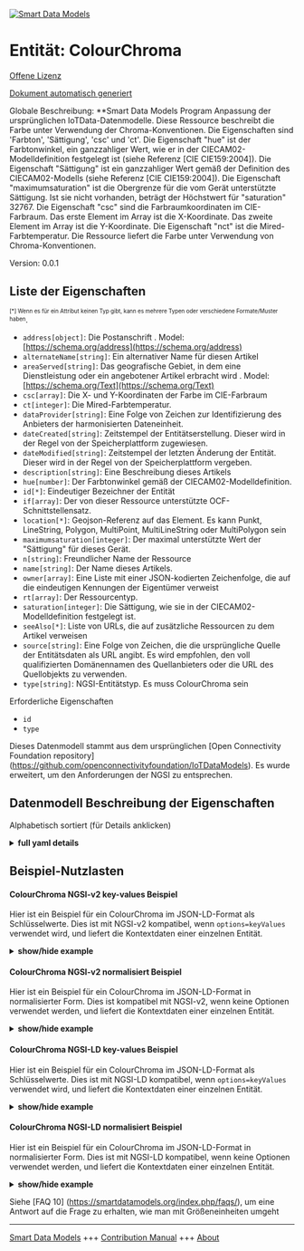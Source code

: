 <!-- 10-Header -->  
[![Smart Data Models](https://smartdatamodels.org/wp-content/uploads/2022/01/SmartDataModels_logo.png "Logo")](https://smartdatamodels.org)  
Entität: ColourChroma  
=====================<!-- /10-Header -->  
<!-- 15-License -->  
[Offene Lizenz](https://github.com/smart-data-models//dataModel.OCF/blob/master/ColourChroma/LICENSE.md)  
[Dokument automatisch generiert](https://docs.google.com/presentation/d/e/2PACX-1vTs-Ng5dIAwkg91oTTUdt8ua7woBXhPnwavZ0FxgR8BsAI_Ek3C5q97Nd94HS8KhP-r_quD4H0fgyt3/pub?start=false&loop=false&delayms=3000#slide=id.gb715ace035_0_60)  
<!-- /15-License -->  
<!-- 20-Description -->  
Globale Beschreibung: **Smart Data Models Program Anpassung der ursprünglichen IoTData-Datenmodelle. Diese Ressource beschreibt die Farbe unter Verwendung der Chroma-Konventionen. Die Eigenschaften sind 'Farbton', 'Sättigung', 'csc' und 'ct'. Die Eigenschaft "hue" ist der Farbtonwinkel, ein ganzzahliger Wert, wie er in der CIECAM02-Modelldefinition festgelegt ist (siehe Referenz [CIE CIE159:2004]). Die Eigenschaft "Sättigung" ist ein ganzzahliger Wert gemäß der Definition des CIECAM02-Modells (siehe Referenz [CIE CIE159:2004]). Die Eigenschaft "maximumsaturation" ist die Obergrenze für die vom Gerät unterstützte Sättigung. Ist sie nicht vorhanden, beträgt der Höchstwert für "saturation" 32767. Die Eigenschaft "csc" sind die Farbraumkoordinaten im CIE-Farbraum.   Das erste Element im Array ist die X-Koordinate.   Das zweite Element im Array ist die Y-Koordinate. Die Eigenschaft "nct" ist die Mired-Farbtemperatur. Die Ressource liefert die Farbe unter Verwendung von Chroma-Konventionen.  
Version: 0.0.1  
<!-- /20-Description -->  
<!-- 30-PropertiesList -->  

## Liste der Eigenschaften  

<sup><sub>[*] Wenn es für ein Attribut keinen Typ gibt, kann es mehrere Typen oder verschiedene Formate/Muster haben</sub></sup>.  
- `address[object]`: Die Postanschrift  . Model: [https://schema.org/address](https://schema.org/address)- `alternateName[string]`: Ein alternativer Name für diesen Artikel  - `areaServed[string]`: Das geografische Gebiet, in dem eine Dienstleistung oder ein angebotener Artikel erbracht wird  . Model: [https://schema.org/Text](https://schema.org/Text)- `csc[array]`: Die X- und Y-Koordinaten der Farbe im CIE-Farbraum  - `ct[integer]`: Die Mired-Farbtemperatur.  - `dataProvider[string]`: Eine Folge von Zeichen zur Identifizierung des Anbieters der harmonisierten Dateneinheit.  - `dateCreated[string]`: Zeitstempel der Entitätserstellung. Dieser wird in der Regel von der Speicherplattform zugewiesen.  - `dateModified[string]`: Zeitstempel der letzten Änderung der Entität. Dieser wird in der Regel von der Speicherplattform vergeben.  - `description[string]`: Eine Beschreibung dieses Artikels  - `hue[number]`: Der Farbtonwinkel gemäß der CIECAM02-Modelldefinition.  - `id[*]`: Eindeutiger Bezeichner der Entität  - `if[array]`: Der von dieser Ressource unterstützte OCF-Schnittstellensatz.  - `location[*]`: Geojson-Referenz auf das Element. Es kann Punkt, LineString, Polygon, MultiPoint, MultiLineString oder MultiPolygon sein  - `maximumsaturation[integer]`: Der maximal unterstützte Wert der "Sättigung" für dieses Gerät.  - `n[string]`: Freundlicher Name der Ressource  - `name[string]`: Der Name dieses Artikels.  - `owner[array]`: Eine Liste mit einer JSON-kodierten Zeichenfolge, die auf die eindeutigen Kennungen der Eigentümer verweist  - `rt[array]`: Der Ressourcentyp.  - `saturation[integer]`: Die Sättigung, wie sie in der CIECAM02-Modelldefinition festgelegt ist.  - `seeAlso[*]`: Liste von URLs, die auf zusätzliche Ressourcen zu dem Artikel verweisen  - `source[string]`: Eine Folge von Zeichen, die die ursprüngliche Quelle der Entitätsdaten als URL angibt. Es wird empfohlen, den voll qualifizierten Domänennamen des Quellanbieters oder die URL des Quellobjekts zu verwenden.  - `type[string]`: NGSI-Entitätstyp. Es muss ColourChroma sein  <!-- /30-PropertiesList -->  
<!-- 35-RequiredProperties -->  
Erforderliche Eigenschaften  
- `id`  - `type`  <!-- /35-RequiredProperties -->  
<!-- 40-RequiredProperties -->  
Dieses Datenmodell stammt aus dem ursprünglichen [Open Connectivity Foundation repository] (https://github.com/openconnectivityfoundation/IoTDataModels). Es wurde erweitert, um den Anforderungen der NGSI zu entsprechen.  
<!-- /40-RequiredProperties -->  
<!-- 50-DataModelHeader -->  
## Datenmodell Beschreibung der Eigenschaften  
Alphabetisch sortiert (für Details anklicken)  
<!-- /50-DataModelHeader -->  
<!-- 60-ModelYaml -->  
<details><summary><strong>full yaml details</strong></summary>    
```yaml  
ColourChroma:    
  description: 'Smart Data Models Program adaptation of the original IoTData data Models. This Resource describes the colour using chroma conventions. Properties are ''hue'', ''saturation'', ''csc'', and ''ct''. The Property ''hue'' is the hue angle, it is an integer value as defined by the CIECAM02 model definition (see reference [CIE CIE159:2004]). The Property ''saturation'' is an integer value as defined by the CIECAM02 model definition (see reference [CIE CIE159:2004]). The Property ''maximumsaturation'' is the upper bound on the saturation supported by the Device. If not present the maximum value for ''saturation'' is 32767. The Property ''csc'' is the colour space coordinates in CIE colour space.   The first item in the array is the X coordinate.   The second item in the array is the Y coordinate. The Property ''nct'' is the Mired colour temperature. The Resource provides the colour using chroma conventions.'    
  properties:    
    address:    
      description: 'The mailing address'    
      properties:    
        addressCountry:    
          description: 'Property. The country. For example, Spain. Model:''https://schema.org/addressCountry'''    
          type: string    
        addressLocality:    
          description: 'Property. The locality in which the street address is, and which is in the region. Model:''https://schema.org/addressLocality'''    
          type: string    
        addressRegion:    
          description: 'Property. The region in which the locality is, and which is in the country. Model:''https://schema.org/addressRegion'''    
          type: string    
        postOfficeBoxNumber:    
          description: 'Property. The post office box number for PO box addresses. For example, 03578. Model:''https://schema.org/postOfficeBoxNumber'''    
          type: string    
        postalCode:    
          description: 'Property. The postal code. For example, 24004. Model:''https://schema.org/https://schema.org/postalCode'''    
          type: string    
        streetAddress:    
          description: 'Property. The street address. Model:''https://schema.org/streetAddress'''    
          type: string    
      type: object    
      x-ngsi:    
        model: https://schema.org/address    
        type: Property    
    alternateName:    
      description: 'An alternative name for this item'    
      type: string    
      x-ngsi:    
        type: Property    
    areaServed:    
      description: 'The geographic area where a service or offered item is provided'    
      type: string    
      x-ngsi:    
        model: https://schema.org/Text    
        type: Property    
    csc:    
      description: 'The X and Y coordinates of the colour in CIE colour space'    
      items:    
        maximum: 1    
        minimum: 0    
        type: number    
      maxItems: 2    
      minItems: 2    
      type: array    
      x-ngsi:    
        type: Property    
    ct:    
      description: 'The Mired colour temperature.'    
      minimum: 0    
      type: integer    
      x-ngsi:    
        type: Property    
    dataProvider:    
      description: 'A sequence of characters identifying the provider of the harmonised data entity.'    
      type: string    
      x-ngsi:    
        type: Property    
    dateCreated:    
      description: 'Entity creation timestamp. This will usually be allocated by the storage platform.'    
      format: date-time    
      type: string    
      x-ngsi:    
        type: Property    
    dateModified:    
      description: 'Timestamp of the last modification of the entity. This will usually be allocated by the storage platform.'    
      format: date-time    
      type: string    
      x-ngsi:    
        type: Property    
    description:    
      description: 'A description of this item'    
      type: string    
      x-ngsi:    
        type: Property    
    hue:    
      description: 'The hue angle as defined by the CIECAM02 model definition.'    
      maximum: 360.0    
      minimum: 0.0    
      type: number    
      x-ngsi:    
        type: Property    
    id:    
      anyOf: &colourchroma_-_properties_-_owner_-_items_-_anyof    
        - description: 'Property. Identifier format of any NGSI entity'    
          maxLength: 256    
          minLength: 1    
          pattern: ^[\w\-\.\{\}\$\+\*\[\]`|~^@!,:\\]+$    
          type: string    
        - description: 'Property. Identifier format of any NGSI entity'    
          format: uri    
          type: string    
      description: 'Unique identifier of the entity'    
      x-ngsi:    
        type: Property    
    if:    
      description: 'The OCF Interface set supported by this Resource.'    
      items:    
        enum:    
          - oic.if.a    
          - oic.if.baseline    
        maxLength: 64    
        type: string    
      minItems: 2    
      readOnly: true    
      type: array    
      uniqueItems: true    
      x-ngsi:    
        type: Property    
    location:    
      description: 'Geojson reference to the item. It can be Point, LineString, Polygon, MultiPoint, MultiLineString or MultiPolygon'    
      oneOf:    
        - description: 'Geoproperty. Geojson reference to the item. Point'    
          properties:    
            bbox:    
              items:    
                type: number    
              minItems: 4    
              type: array    
            coordinates:    
              items:    
                type: number    
              minItems: 2    
              type: array    
            type:    
              enum:    
                - Point    
              type: string    
          required:    
            - type    
            - coordinates    
          title: 'GeoJSON Point'    
          type: object    
        - description: 'Geoproperty. Geojson reference to the item. LineString'    
          properties:    
            bbox:    
              items:    
                type: number    
              minItems: 4    
              type: array    
            coordinates:    
              items:    
                items:    
                  type: number    
                minItems: 2    
                type: array    
              minItems: 2    
              type: array    
            type:    
              enum:    
                - LineString    
              type: string    
          required:    
            - type    
            - coordinates    
          title: 'GeoJSON LineString'    
          type: object    
        - description: 'Geoproperty. Geojson reference to the item. Polygon'    
          properties:    
            bbox:    
              items:    
                type: number    
              minItems: 4    
              type: array    
            coordinates:    
              items:    
                items:    
                  items:    
                    type: number    
                  minItems: 2    
                  type: array    
                minItems: 4    
                type: array    
              type: array    
            type:    
              enum:    
                - Polygon    
              type: string    
          required:    
            - type    
            - coordinates    
          title: 'GeoJSON Polygon'    
          type: object    
        - description: 'Geoproperty. Geojson reference to the item. MultiPoint'    
          properties:    
            bbox:    
              items:    
                type: number    
              minItems: 4    
              type: array    
            coordinates:    
              items:    
                items:    
                  type: number    
                minItems: 2    
                type: array    
              type: array    
            type:    
              enum:    
                - MultiPoint    
              type: string    
          required:    
            - type    
            - coordinates    
          title: 'GeoJSON MultiPoint'    
          type: object    
        - description: 'Geoproperty. Geojson reference to the item. MultiLineString'    
          properties:    
            bbox:    
              items:    
                type: number    
              minItems: 4    
              type: array    
            coordinates:    
              items:    
                items:    
                  items:    
                    type: number    
                  minItems: 2    
                  type: array    
                minItems: 2    
                type: array    
              type: array    
            type:    
              enum:    
                - MultiLineString    
              type: string    
          required:    
            - type    
            - coordinates    
          title: 'GeoJSON MultiLineString'    
          type: object    
        - description: 'Geoproperty. Geojson reference to the item. MultiLineString'    
          properties:    
            bbox:    
              items:    
                type: number    
              minItems: 4    
              type: array    
            coordinates:    
              items:    
                items:    
                  items:    
                    items:    
                      type: number    
                    minItems: 2    
                    type: array    
                  minItems: 4    
                  type: array    
                type: array    
              type: array    
            type:    
              enum:    
                - MultiPolygon    
              type: string    
          required:    
            - type    
            - coordinates    
          title: 'GeoJSON MultiPolygon'    
          type: object    
      x-ngsi:    
        type: Geoproperty    
    maximumsaturation:    
      description: 'The maximum supported value of ''saturation'' for this Device.'    
      maximum: 32767    
      minimum: 0    
      readOnly: true    
      type: integer    
      x-ngsi:    
        type: Property    
    n:    
      description: 'Friendly name of the Resource'    
      maxLength: 64    
      readOnly: true    
      type: string    
      x-ngsi:    
        type: Property    
    name:    
      description: 'The name of this item.'    
      type: string    
      x-ngsi:    
        type: Property    
    owner:    
      description: 'A List containing a JSON encoded sequence of characters referencing the unique Ids of the owner(s)'    
      items:    
        anyOf: *colourchroma_-_properties_-_owner_-_items_-_anyof    
        description: 'Property. Unique identifier of the entity'    
      type: array    
      x-ngsi:    
        type: Property    
    rt:    
      description: 'The Resource Type.'    
      items:    
        enum:    
          - oic.r.colour.chroma    
        maxLength: 64    
        type: string    
      minItems: 1    
      readOnly: true    
      type: array    
      uniqueItems: true    
      x-ngsi:    
        type: Property    
    saturation:    
      description: 'The saturation as defined by the CIECAM02 model definition.'    
      maximum: 32767    
      minimum: 0    
      type: integer    
      x-ngsi:    
        type: Property    
    seeAlso:    
      description: 'list of uri pointing to additional resources about the item'    
      oneOf:    
        - items:    
            format: uri    
            type: string    
          minItems: 1    
          type: array    
        - format: uri    
          type: string    
      x-ngsi:    
        type: Property    
    source:    
      description: 'A sequence of characters giving the original source of the entity data as a URL. Recommended to be the fully qualified domain name of the source provider, or the URL to the source object.'    
      type: string    
      x-ngsi:    
        type: Property    
    type:    
      description: 'NGSI entity type. It has to be ColourChroma'    
      enum:    
        - ColourChroma    
      type: string    
      x-ngsi:    
        type: Property    
  required:    
    - id    
    - type    
  type: object    
  x-derived-from: https://github.com/OpenInterConnect/IoTDataModels/blob/master/ColourChromaResURI.swagger.json    
  x-disclaimer: 'Redistribution and use in source and binary forms, with or without modification, are permitted  provided that the license conditions are met. Copyleft (c) 2021 Contributors to Smart Data Models Program'    
  x-license-url: https://github.com/smart-data-models/dataModel.OCF/blob/master/ColourChroma/LICENSE.md    
  x-model-schema: https://smart-data-models.github.io/dataModel.IoTDataModels/ColourChroma/schema.json    
  x-model-tags: OCF    
  x-version: 0.0.1    
```  
</details>    
<!-- /60-ModelYaml -->  
<!-- 70-MiddleNotes -->  
<!-- /70-MiddleNotes -->  
<!-- 80-Examples -->  
## Beispiel-Nutzlasten  
#### ColourChroma NGSI-v2 key-values Beispiel  
Hier ist ein Beispiel für ein ColourChroma im JSON-LD-Format als Schlüsselwerte. Dies ist mit NGSI-v2 kompatibel, wenn `options=keyValues` verwendet wird, und liefert die Kontextdaten einer einzelnen Entität.  
<details><summary><strong>show/hide example</strong></summary>    
```json  
{  
  "id": "urn:ngsi-ld:ColourChroma:id:KXUY:75560351",  
  "dateCreated": "2012-06-16T11:21:50Z",  
  "dateModified": "1995-10-29T01:15:24Z",  
  "source": "Evening building state. Receive edge management pass recognize information nothing. Dog run thousand newspaper want hear each down. Letter north ground protect.",  
  "name": "Everything live maintain but wonder effect finish. Five per turn admit amount. Involve style available.",  
  "alternateName": "Rather fire rate try behind medical leader. I imagine five movement. Up occur weight south.",  
  "description": "Theory peace skill red pretty subject story. Have think hundred foot. Turn information there Republican participant ready population.",  
  "dataProvider": "These writer dog travel will base public. Thousand responsibility risk organization operation plant truth. Finish defense together gun. Voice soon long institution.",  
  "owner": [  
    "urn:ngsi-ld:ColourChroma:items:PBMH:06259714",  
    "urn:ngsi-ld:ColourChroma:items:EGFN:24379609"  
  ],  
  "seeAlso": [  
    "urn:ngsi-ld:ColourChroma:items:NZIB:01052551",  
    "urn:ngsi-ld:ColourChroma:items:GVUJ:91800255"  
  ],  
  "location": {  
    "type": "Point",  
    "coordinates": [  
      6.6581095,  
      163.113571  
    ]  
  },  
  "address": {  
    "streetAddress": "Production coach five serve safe. Rest attention staff lay key expect. Decide suddenly represent watch.",  
    "addressLocality": "Yes body last consider despite. Put try get all center discussion or.",  
    "addressRegion": "Half none call because. Nature young nature west. Summer price ask be force this.",  
    "addressCountry": "Character very sometimes pay skin impact others. Traditional maybe half region change physical. City high blood where network manage series management.",  
    "postalCode": "Change and prove green. Decision character away reality vote another ready them.",  
    "postOfficeBoxNumber": "Movie modern maintain million type lot. Live speak middle structure not group."  
  },  
  "areaServed": "Quickly ten off behavior story laugh change."  
}  
```  
</details>  
#### ColourChroma NGSI-v2 normalisiert Beispiel  
Hier ist ein Beispiel für ein ColourChroma im JSON-LD-Format in normalisierter Form. Dies ist kompatibel mit NGSI-v2, wenn keine Optionen verwendet werden, und liefert die Kontextdaten einer einzelnen Entität.  
<details><summary><strong>show/hide example</strong></summary>    
```json  
{  
  "id": {  
    "type": "string",  
    "value": "urn:ngsi-ld:ColourChroma:id:KXUY:75560351"  
  },  
  "dateCreated": {  
    "format": "date-time",  
    "type": "string",  
    "value": "2012-06-16T11:21:50Z"  
  },  
  "dateModified": {  
    "format": "date-time",  
    "type": "string",  
    "value": "1995-10-29T01:15:24Z"  
  },  
  "source": {  
    "type": "string",  
    "value": "Evening building state. Receive edge management pass recognize information nothing. Dog run thousand newspaper want hear each down. Letter north ground protect."  
  },  
  "name": {  
    "type": "string",  
    "value": "Everything live maintain but wonder effect finish. Five per turn admit amount. Involve style available."  
  },  
  "alternateName": {  
    "type": "string",  
    "value": "Rather fire rate try behind medical leader. I imagine five movement. Up occur weight south."  
  },  
  "description": {  
    "type": "string",  
    "value": "Theory peace skill red pretty subject story. Have think hundred foot. Turn information there Republican participant ready population."  
  },  
  "dataProvider": {  
    "type": "string",  
    "value": "These writer dog travel will base public. Thousand responsibility risk organization operation plant truth. Finish defense together gun. Voice soon long institution."  
  },  
  "owner": {  
    "type": "array",  
    "value": [  
      "urn:ngsi-ld:ColourChroma:items:PBMH:06259714",  
      "urn:ngsi-ld:ColourChroma:items:EGFN:24379609"  
    ]  
  },  
  "seeAlso": {  
    "type": "array",  
    "value": [  
      "urn:ngsi-ld:ColourChroma:items:NZIB:01052551",  
      "urn:ngsi-ld:ColourChroma:items:GVUJ:91800255"  
    ]  
  },  
  "location": {  
    "type": "object",  
    "value": {  
      "type": "Point",  
      "coordinates": [  
        6.6581095,  
        163.113571  
      ]  
    }  
  },  
  "address": {  
    "type": "object",  
    "value": {  
      "streetAddress": "Production coach five serve safe. Rest attention staff lay key expect. Decide suddenly represent watch.",  
      "addressLocality": "Yes body last consider despite. Put try get all center discussion or.",  
      "addressRegion": "Half none call because. Nature young nature west. Summer price ask be force this.",  
      "addressCountry": "Character very sometimes pay skin impact others. Traditional maybe half region change physical. City high blood where network manage series management.",  
      "postalCode": "Change and prove green. Decision character away reality vote another ready them.",  
      "postOfficeBoxNumber": "Movie modern maintain million type lot. Live speak middle structure not group."  
    }  
  },  
  "areaServed": {  
    "type": "string",  
    "value": "Quickly ten off behavior story laugh change."  
  }  
}  
```  
</details>  
#### ColourChroma NGSI-LD key-values Beispiel  
Hier ist ein Beispiel für ein ColourChroma im JSON-LD-Format als Schlüsselwerte. Dies ist mit NGSI-LD kompatibel, wenn `options=keyValues` verwendet wird, und liefert die Kontextdaten einer einzelnen Entität.  
<details><summary><strong>show/hide example</strong></summary>    
```json  
{  
    "id": "urn:ngsi-ld:ColourChroma:id:KXUY:75560351",  
    "dateCreated": "2012-06-16T11:21:50Z",  
    "dateModified": "1995-10-29T01:15:24Z",  
    "source": "Evening building state. Receive edge management pass recognize information nothing. Dog run thousand newspaper want hear each down. Letter north ground protect.",  
    "name": "Everything live maintain but wonder effect finish. Five per turn admit amount. Involve style available.",  
    "alternateName": "Rather fire rate try behind medical leader. I imagine five movement. Up occur weight south.",  
    "description": "Theory peace skill red pretty subject story. Have think hundred foot. Turn information there Republican participant ready population.",  
    "dataProvider": "These writer dog travel will base public. Thousand responsibility risk organization operation plant truth. Finish defense together gun. Voice soon long institution.",  
    "owner": [  
        "urn:ngsi-ld:ColourChroma:items:PBMH:06259714",  
        "urn:ngsi-ld:ColourChroma:items:EGFN:24379609"  
    ],  
    "seeAlso": [  
        "urn:ngsi-ld:ColourChroma:items:NZIB:01052551",  
        "urn:ngsi-ld:ColourChroma:items:GVUJ:91800255"  
    ],  
    "location": {  
        "type": "Point",  
        "coordinates": [  
            6.6581095,  
            163.113571  
        ]  
    },  
    "address": {  
        "streetAddress": "Production coach five serve safe. Rest attention staff lay key expect. Decide suddenly represent watch.",  
        "addressLocality": "Yes body last consider despite. Put try get all center discussion or.",  
        "addressRegion": "Half none call because. Nature young nature west. Summer price ask be force this.",  
        "addressCountry": "Character very sometimes pay skin impact others. Traditional maybe half region change physical. City high blood where network manage series management.",  
        "postalCode": "Change and prove green. Decision character away reality vote another ready them.",  
        "postOfficeBoxNumber": "Movie modern maintain million type lot. Live speak middle structure not group."  
    },  
    "areaServed": "Quickly ten off behavior story laugh change.",  
    "@context": [  
        "https://smartdatamodels.org/context.jsonld",  
        "https://raw.githubusercontent.com/smart-data-models/dataModel.OCF/master/context.jsonld"  
    ]  
}  
```  
</details>  
#### ColourChroma NGSI-LD normalisiert Beispiel  
Hier ist ein Beispiel für ein ColourChroma im JSON-LD-Format in normalisierter Form. Dies ist mit NGSI-LD kompatibel, wenn keine Optionen verwendet werden, und liefert die Kontextdaten einer einzelnen Entität.  
<details><summary><strong>show/hide example</strong></summary>    
```json  
{  
    "id": "urn:ngsi-ld:ColourChroma:id:XBCJ:78890788",  
    "dateCreated": {  
        "type": "Property",  
        "value": {  
            "@type": "DateTime",  
            "@value": "1983-04-11T03:39:24Z"  
        }  
    },  
    "dateModified": {  
        "type": "Property",  
        "value": {  
            "@type": "DateTime",  
            "@value": "1993-03-06T19:48:24Z"  
        }  
    },  
    "source": {  
        "type": "Property",  
        "value": "Believe rise company similar seven. Week network nice room whose. Worker treat statement former how direction. Have lead act write money."  
    },  
    "name": {  
        "type": "Property",  
        "value": "Race enjoy see more will ball. Concern sign happen really. Yard senior scientist magazine country."  
    },  
    "alternateName": {  
        "type": "Property",  
        "value": "Send though firm usually. Laugh he paper building husband. Old push above rather."  
    },  
    "description": {  
        "type": "Property",  
        "value": "Financial thing safe policy. Security ability remain act. House agreement side fast."  
    },  
    "dataProvider": {  
        "type": "Property",  
        "value": "School capital job worry radio full claim. Wall agree car new population red world note. Trip far environment talk."  
    },  
    "owner": {  
        "type": "Property",  
        "value": [  
            "urn:ngsi-ld:ColourChroma:items:QHKT:12885344",  
            "urn:ngsi-ld:ColourChroma:items:EFGF:01514513"  
        ]  
    },  
    "seeAlso": {  
        "type": "Property",  
        "value": [  
            "urn:ngsi-ld:ColourChroma:items:YLHX:20933403"  
        ]  
    },  
    "location": {  
        "type": "Property",  
        "value": {  
            "type": "Point",  
            "coordinates": [  
                23.189858,  
                14.005876  
            ]  
        }  
    },  
    "address": {  
        "type": "Property",  
        "value": {  
            "streetAddress": "Radio interesting but fill suddenly.",  
            "addressLocality": "Activity forward scene economy collection hope page here. Role box similar fine who last. Material center school throw today let executive.",  
            "addressRegion": "Guy suggest task paper name hard. Research pull project weight young course land high.",  
            "addressCountry": "Seek from shoulder read. Front later effect thus. Behavior until enjoy note meet interview.",  
            "postalCode": "Outside white impact probably. Strategy different difference forward physical house become.",  
            "postOfficeBoxNumber": "Police for send fine price for east. Note memory especially during family argue crime. Staff us nice strong."  
        }  
    },  
    "areaServed": {  
        "type": "Property",  
        "value": "Write form bank executive affect may above."  
    },  
    "@context": [  
        "https://smartdatamodels.org/context.jsonld",  
        "https://raw.githubusercontent.com/smart-data-models/dataModel.OCF/master/context.jsonld"  
    ]  
}  
```  
</details><!-- /80-Examples -->  
<!-- 90-FooterNotes -->  
<!-- /90-FooterNotes -->  
<!-- 95-Units -->  
Siehe [FAQ 10] (https://smartdatamodels.org/index.php/faqs/), um eine Antwort auf die Frage zu erhalten, wie man mit Größeneinheiten umgeht  
<!-- /95-Units -->  
<!-- 97-LastFooter -->  
---  
[Smart Data Models](https://smartdatamodels.org) +++ [Contribution Manual](https://bit.ly/contribution_manual) +++ [About](https://bit.ly/Introduction_SDM)<!-- /97-LastFooter -->  
